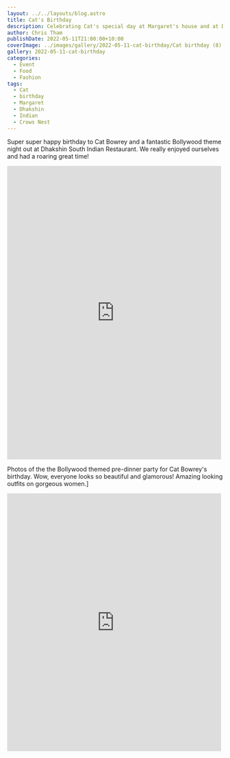 ```yaml
---
layout: ../../layouts/blog.astro
title: Cat's Birthday
description: Celebrating Cat's special day at Margaret's house and at Dhakshin
author: Chris Tham
publishDate: 2022-05-11T21:00:00+10:00
coverImage: ../images/gallery/2022-05-11-cat-birthday/Cat birthday (8).jpeg
gallery: 2022-05-11-cat-birthday
categories:
  - Event
  - Food
  - Fashion
tags:
  - Cat
  - birthday
  - Margaret
  - Dhakshin
  - Indian
  - Crows Nest
---
```


Super super happy birthday to Cat Bowrey and a fantastic Bollywood theme night out at Dhakshin South Indian Restaurant. We really enjoyed ourselves and had a roaring great time!

<iframe src="https://www.facebook.com/plugins/post.php?href=https%3A%2F%2Fwww.facebook.com%2Fchris1.tham%2Fposts%2Fpfbid0WSkjaptwcGXRWwmEtR4fVcjhP9qjEaN9poR2usFvAUnyeNWFWAghgd2r8YCrWiscl&show_text=true&width=500" width="500" height="684" style="border:none;overflow:hidden" scrolling="no" frameborder="0" allowfullscreen="true" allow="autoplay; clipboard-write; encrypted-media; picture-in-picture; web-share"></iframe>

Photos of the the Bollywood themed pre-dinner party for Cat Bowrey's birthday. Wow, everyone looks so beautiful and glamorous! Amazing looking outfits on gorgeous women.]

<iframe src="https://www.facebook.com/plugins/post.php?href=https%3A%2F%2Fwww.facebook.com%2Fchris1.tham%2Fposts%2Fpfbid0dVra8nVbSSfgFH1sCeh4wvC3jyagzzCjd5wz2aRXEN8VehJgkRnYna5u6VouwWjal&show_text=true&width=500" width="500" height="601" style="border:none;overflow:hidden" scrolling="no" frameborder="0" allowfullscreen="true" allow="autoplay; clipboard-write; encrypted-media; picture-in-picture; web-share"></iframe>